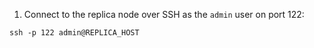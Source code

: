 1.  Connect to the replica node over SSH as the `admin` user on port 122:

```shell
ssh -p 122 admin@REPLICA_HOST
```
